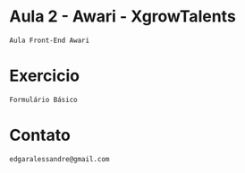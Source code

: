 # Aula 2 - Awari - XgrowTalents
    Aula Front-End Awari

# Exercicio

    Formulário Básico

# Contato

    edgaralessandre@gmail.com
